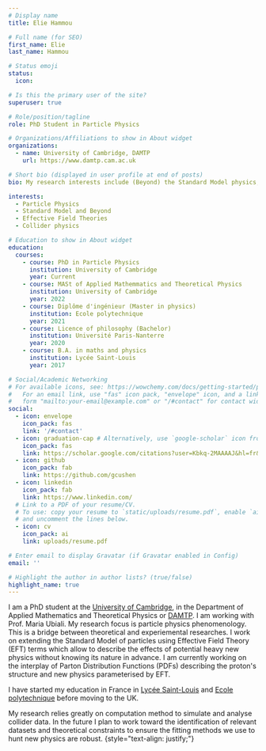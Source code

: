 ```yaml
---
# Display name
title: Elie Hammou

# Full name (for SEO)
first_name: Elie
last_name: Hammou

# Status emoji
status:
  icon:

# Is this the primary user of the site?
superuser: true

# Role/position/tagline
role: PhD Student in Particle Physics

# Organizations/Affiliations to show in About widget
organizations:
  - name: University of Cambridge, DAMTP
    url: https://www.damtp.cam.ac.uk

# Short bio (displayed in user profile at end of posts)
bio: My research interests include (Beyond) the Standard Model physics, Collider Physics and Effective Field Theories.

interests:
  - Particle Physics
  - Standard Model and Beyond
  - Effective Field Theories
  - Collider physics

# Education to show in About widget
education:
  courses:
    - course: PhD in Particle Physics
      institution: University of Cambridge
      year: Current
    - course: MASt of Applied Mathemmatics and Theoretical Physics
      institution: University of Cambridge
      year: 2022
    - course: Diplôme d'ingénieur (Master in physics)
      institution: Ecole polytechnique
      year: 2021
    - course: Licence of philosophy (Bachelor)
      institution: Université Paris-Nanterre
      year: 2020
    - course: B.A. in maths and physics
      institution: Lycée Saint-Louis
      year: 2017

# Social/Academic Networking
# For available icons, see: https://wowchemy.com/docs/getting-started/page-builder/#icons
#   For an email link, use "fas" icon pack, "envelope" icon, and a link in the
#   form "mailto:your-email@example.com" or "/#contact" for contact widget.
social:
  - icon: envelope
    icon_pack: fas
    link: '/#contact'
  - icon: graduation-cap # Alternatively, use `google-scholar` icon from `ai` icon pack
    icon_pack: fas
    link: https://scholar.google.com/citations?user=Kbkq-2MAAAAJ&hl=fr&oi=ao
  - icon: github
    icon_pack: fab
    link: https://github.com/gcushen
  - icon: linkedin
    icon_pack: fab
    link: https://www.linkedin.com/
  # Link to a PDF of your resume/CV.
  # To use: copy your resume to `static/uploads/resume.pdf`, enable `ai` icons in `params.yaml`,
  # and uncomment the lines below.
  - icon: cv
    icon_pack: ai
    link: uploads/resume.pdf

# Enter email to display Gravatar (if Gravatar enabled in Config)
email: ''

# Highlight the author in author lists? (true/false)
highlight_name: true
---
```


I am a PhD student at the [University of Cambridge](https://www.cam.ac.uk/about-the-university), in the Department of Applied Mathematics and Theoretical Physics or [DAMTP](https://www.damtp.cam.ac.uk). I am working with Prof. Maria Ubiali. My research focus is particle physics phenomenology. This is a bridge between theoretical and experiemental researches. I work on extending the Standard Model of particles using Effective Field Theory (EFT) terms which allow to describe the effects of potential heavy new physics without knowing its nature in advance. I am currently working on the interplay of Parton Distribution Functions (PDFs) describing the proton's structure and new physics parameterised by EFT.

I have started my education in France in [Lycée Saint-Louis](https://lycee-saintlouis.fr) and [Ecole polytechnique](https://www.polytechnique.edu) before moving to the UK.

My research relies greatly on computation method to simulate and analyse collider data. In the future I plan to work toward the identification of relevant datasets and theoretical constraints to ensure the fitting methods we use to hunt new physics are robust.
{style="text-align: justify;"}
